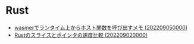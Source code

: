 # Rust
- [wasmerでランタイム上からホスト関数を呼び出すメモ (202209050000)](./articles/20220902_speed_test_slice_vs_pointer.md)
- [Rustのスライスとポインタの速度比較 (202209020000)](./articles/20220902_speed_test_slice_vs_pointer.md)
